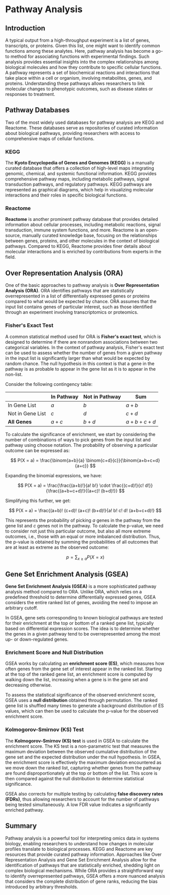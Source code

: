 # Pathway Analysis

## Introduction


A typical output from a high-throughput experiment is a list of genes, transcripts, or proteins. Given this list, one might want to identify common functions among these analytes. Here, pathway analysis has become a go-to method for associating functions with experimental findings. Such analysis provides essential insights into the complex relationships among biological molecules and how they contribute to specific cellular functions. A pathway represents a set of biochemical reactions and interactions that take place within a cell or organism, involving metabolites, genes, and proteins. Understanding these pathways allows researchers to link molecular changes to phenotypic outcomes, such as disease states or responses to treatment.

## Pathway Databases

Two of the most widely used databases for pathway analysis are KEGG and Reactome. These databases serve as repositories of curated information about biological pathways, providing researchers with access to comprehensive maps of cellular functions.

### KEGG

The **Kyoto Encyclopedia of Genes and Genomes (KEGG)** is a manually curated database that offers a collection of high-level maps integrating genomic, chemical, and systemic functional information. KEGG provides comprehensive pathway maps, including metabolic pathways, signal transduction pathways, and regulatory pathways. KEGG pathways are represented as graphical diagrams, which help in visualizing molecular interactions and their roles in specific biological functions.

### Reactome

**Reactome** is another prominent pathway database that provides detailed information about cellular processes, including metabolic reactions, signal transduction, immune system functions, and more. Reactome is an open-source, manually curated knowledge base, focusing on the relationships between genes, proteins, and other molecules in the context of biological pathways. Compared to KEGG, Reactome provides finer details about molecular interactions and is enriched by contributions from experts in the field.

## Over Representation Analysis (ORA)

One of the basic approaches to pathway analysis is **Over Representation Analysis (ORA)**. ORA identifies pathways that are statistically overrepresented in a list of differentially expressed genes or proteins compared to what would be expected by chance. ORA assumes that the input list contains genes of particular interest, such as those identified through an experiment involving transcriptomics or proteomics.

### Fisher's Exact Test

A common statistical method used for ORA is **Fisher's exact test**, which is designed to determine if there are nonrandom associations between two categorical variables. In the context of pathway analysis, Fisher's exact test can be used to assess whether the number of genes from a given pathway in the input list is significantly larger than what would be expected by random chance. The null hypothesis in this context is that a gene in the pathway is as probable to appear in the gene list as it is to appear in the non-list.

Consider the following contingency table:

|                   | In Pathway | Not in Pathway | **Sum** |
|-------------------|------------|----------------|---------|
| In Gene List      | $a$        | $b$            | $a+b$   |
| Not in Gene List  | $c$        | $d$            | $c+d$   |
| **All Genes**     | $a+c$      | $b+d$        | $a+b+c+d$ |

To calculate the significance of enrichment, we start by considering the number of combinations of ways to pick genes from the input list and pathway using choose notation. The probability of observing a particular outcome can be expressed as:

$$ P(X = a) = \frac{\binom{a+b}{a} \binom{c+d}{c}}{\binom{a+b+c+d}{a+c}} $$

Expanding the binomial expressions, we have:

$$ P(X = a) = \frac{\frac{(a+b)!}{a! b!} \cdot \frac{(c+d)!}{c! d!}}{\frac{(a+b+c+d)!}{(a+c)! (b+d)!}} $$

Simplifying this further, we get:

$$ P(X = a) = \frac{(a+b)! (c+d)! (a+c)! (b+d)!}{a! b! c! d! (a+b+c+d)!} $$

This represents the probability of picking $a$ genes in the pathway from the gene list and $c$ genes not in the pathway. To calculate the p-value, we need to consider not just this particular outcome, but also all more extreme outcomes, i.e., those with an equal or more imbalanced distribution. Thus, the p-value is obtained by summing the probabilities of all outcomes that are at least as extreme as the observed outcome:

$$ p = \sum_{x \geq a} P(X = x) $$

## Gene Set Enrichment Analysis (GSEA)

**Gene Set Enrichment Analysis (GSEA)** is a more sophisticated pathway analysis method compared to ORA. Unlike ORA, which relies on a predefined threshold to determine differentially expressed genes, GSEA considers the entire ranked list of genes, avoiding the need to impose an arbitrary cutoff.

In GSEA, gene sets corresponding to known biological pathways are tested for their enrichment at the top or bottom of a ranked gene list, typically based on differential expression scores. The idea is to determine whether the genes in a given pathway tend to be overrepresented among the most up- or down-regulated genes.

### Enrichment Score and Null Distribution

GSEA works by calculating an **enrichment score (ES)**, which measures how often genes from the gene set of interest appear in the ranked list. Starting at the top of the ranked gene list, an enrichment score is computed by walking down the list, increasing when a gene is in the gene set and decreasing otherwise.

To assess the statistical significance of the observed enrichment score, GSEA uses a **null distribution** obtained through permutation. The ranked gene list is shuffled many times to generate a background distribution of ES values, which can then be used to calculate the p-value for the observed enrichment score.

### Kolmogorov-Smirnov (KS) Test

The **Kolmogorov-Smirnov (KS) test** is used in GSEA to calculate the enrichment score. The KS test is a non-parametric test that measures the maximum deviation between the observed cumulative distribution of the gene set and the expected distribution under the null hypothesis. In GSEA, the enrichment score is effectively the maximum deviation encountered as we move down the ranked list, capturing whether genes from the pathway are found disproportionately at the top or bottom of the list. This score is then compared against the null distribution to determine statistical significance.

GSEA also corrects for multiple testing by calculating **false discovery rates (FDRs)**, thus allowing researchers to account for the number of pathways being tested simultaneously. A low FDR value indicates a significantly enriched pathway.

## Summary

Pathway analysis is a powerful tool for interpreting omics data in systems biology, enabling researchers to understand how changes in molecular profiles translate to biological processes. KEGG and Reactome are key resources that provide curated pathway information. Approaches like Over Representation Analysis and Gene Set Enrichment Analysis allow for the identification of pathways that are statistically enriched, shedding light on complex biological mechanisms. While ORA provides a straightforward way to identify overrepresented pathways, GSEA offers a more nuanced analysis that considers the complete distribution of gene ranks, reducing the bias introduced by arbitrary thresholds.

